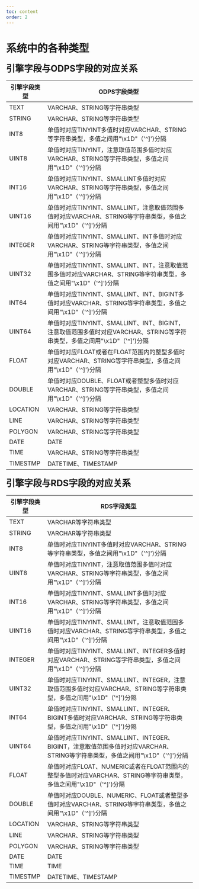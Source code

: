 ```yaml
---
toc: content
order: 2
---
```


# 系统中的各种类型
<div class="lake-content" typography="classic"><h2 id="s6y5o" style="font-size: 24px; line-height: 32px; margin: 21px 0 5px 0"><span class="ne-text">引擎字段与ODPS字段的对应关系</span></h2>

引擎字段类型 | ODPS字段类型
-- | --
TEXT | VARCHAR、STRING等字符串类型
STRING | VARCHAR、STRING等字符串类型
INT8 | 单值时对应TINYINT多值时对应VARCHAR、STRING等字符串类型，多值之间用"\x1D"（'^]')分隔
UINT8 | 单值时对应TINYINT，注意取值范围多值时对应VARCHAR、STRING等字符串类型，多值之间用"\x1D"（'^]')分隔
INT16 | 单值时对应TINYINT、SMALLINT多值时对应VARCHAR、STRING等字符串类型，多值之间用"\x1D"（'^]')分隔
UINT16 | 单值时对应TINYINT、SMALLINT，注意取值范围多值时对应VARCHAR、STRING等字符串类型，多值之间用"\x1D"（'^]')分隔
INTEGER | 单值时对应TINYINT、SMALLINT、INT多值时对应VARCHAR、STRING等字符串类型，多值之间用"\x1D"（'^]')分隔
UINT32 | 单值时对应TINYINT、SMALLINT、INT，注意取值范围多值时对应VARCHAR、STRING等字符串类型，多值之间用"\x1D"（'^]')分隔
INT64 | 单值时对应TINYINT、SMALLINT、INT、BIGINT多值时对应VARCHAR、STRING等字符串类型，多值之间用"\x1D"（'^]')分隔
UINT64 | 单值时对应TINYINT、SMALLINT、INT、BIGINT，注意取值范围多值时对应VARCHAR、STRING等字符串类型，多值之间用"\x1D"（'^]')分隔
FLOAT | 单值时对应FLOAT或者在FLOAT范围内的整型多值时对应VARCHAR、STRING等字符串类型，多值之间用"\x1D"（'^]')分隔
DOUBLE | 单值时对应DOUBLE、FLOAT或者整型多值时对应VARCHAR、STRING等字符串类型，多值之间用"\x1D"（'^]')分隔
LOCATION | VARCHAR、STRING等字符串类型
LINE | VARCHAR、STRING等字符串类型
POLYGON | VARCHAR、STRING等字符串类型
DATE | DATE
TIME | VARCHAR、STRING等字符串类型
TIMESTMP | DATETIME、TIMESTAMP

</div>


<div class="lake-content" typography="classic"><h2 id="K7MHB" style="font-size: 24px; line-height: 32px; margin: 21px 0 5px 0"><span class="ne-text">引擎字段与RDS字段的对应关系</span></h2>

引擎字段类型 | RDS字段类型
-- | --
TEXT | VARCHAR等字符串类型
STRING | VARCHAR等字符串类型
INT8 | 单值时对应TINYINT多值时对应VARCHAR、STRING等字符串类型，多值之间用"\x1D"（'^]')分隔
UINT8 | 单值时对应TINYINT，注意取值范围多值时对应VARCHAR、STRING等字符串类型，多值之间用"\x1D"（'^]')分隔
INT16 | 单值时对应TINYINT、SMALLINT多值时对应VARCHAR、STRING等字符串类型，多值之间用"\x1D"（'^]')分隔
UINT16 | 单值时对应TINYINT、SMALLINT，注意取值范围多值时对应VARCHAR、STRING等字符串类型，多值之间用"\x1D"（'^]')分隔
INTEGER | 单值时对应TINYINT、SMALLINT、INTEGER多值时对应VARCHAR、STRING等字符串类型，多值之间用"\x1D"（'^]')分隔
UINT32 | 单值时对应TINYINT、SMALLINT、INTEGER，注意取值范围多值时对应VARCHAR、STRING等字符串类型，多值之间用"\x1D"（'^]')分隔
INT64 | 单值时对应TINYINT、SMALLINT、INTEGER、BIGINT多值时对应VARCHAR、STRING等字符串类型，多值之间用"\x1D"（'^]')分隔
UINT64 | 单值时对应TINYINT、SMALLINT、INTEGER、BIGINT，注意取值范围多值时对应VARCHAR、STRING等字符串类型，多值之间用"\x1D"（'^]')分隔
FLOAT | 单值时对应FLOAT、NUMERIC或者在FLOAT范围内的整型多值时对应VARCHAR、STRING等字符串类型，多值之间用"\x1D"（'^]')分隔
DOUBLE | 单值时对应DOUBLE、NUMERIC、FLOAT或者整型多值时对应VARCHAR、STRING等字符串类型，多值之间用"\x1D"（'^]')分隔
LOCATION | VARCHAR、STRING等字符串类型
LINE | VARCHAR、STRING等字符串类型
POLYGON | VARCHAR、STRING等字符串类型
DATE | DATE
TIME | TIME
TIMESTMP | DATETIME、TIMESTAMP

</div>